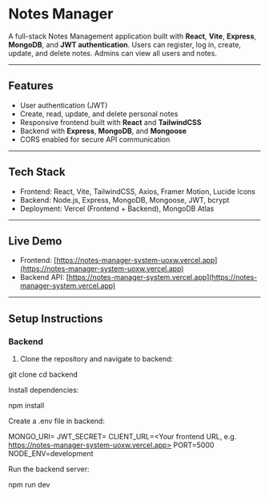 # Notes Manager

A full-stack Notes Management application built with **React**, **Vite**, **Express**, **MongoDB**, and **JWT authentication**. Users can register, log in, create, update, and delete notes. Admins can view all users and notes.

---

## Features

- User authentication (JWT)
- Create, read, update, and delete personal notes
- Responsive frontend built with **React** and **TailwindCSS**
- Backend with **Express**, **MongoDB**, and **Mongoose**
- CORS enabled for secure API communication

---

## Tech Stack

- Frontend: React, Vite, TailwindCSS, Axios, Framer Motion, Lucide Icons  
- Backend: Node.js, Express, MongoDB, Mongoose, JWT, bcrypt  
- Deployment: Vercel (Frontend + Backend), MongoDB Atlas

---

## Live Demo

- Frontend: [https://notes-manager-system-uoxw.vercel.app](https://notes-manager-system-uoxw.vercel.app)  
- Backend API: [https://notes-manager-system.vercel.app](https://notes-manager-system.vercel.app)

---

## Setup Instructions

### Backend

1. Clone the repository and navigate to backend:

git clone <repo-url>
cd backend

Install dependencies:

npm install


Create a .env file in backend:

MONGO_URI=<Your MongoDB connection string>
JWT_SECRET=<Your secret key>
CLIENT_URL=<Your frontend URL, e.g. https://notes-manager-system-uoxw.vercel.app>
PORT=5000
NODE_ENV=development


Run the backend server:

npm run dev

